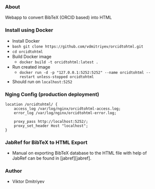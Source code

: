 ### About

Webapp to convert BibTeX (ORCID based) into HTML

### Install using Docker

* Install Docker
* ```bash git clone https://github.com/vdmitriyev/orcidtohtml.git```
* ```cd orcidtohtml```
* Build Docker image
	+ ```docker build -t orcidtohtml:latest .```
* Run created image
	+  ```docker run -d -p "127.0.0.1:5252:5252" --name orcidtohtml --restart unless-stopped orcidtohtml```
* Should run on ```localhost:5252```

### Nging Config (production deployment)

```
location /orcidtohtml/ {
    access_log /var/log/nginx/orcidtohtml-access.log;
    error_log /var/log/nginx/orcidtohtml-error.log;

    proxy_pass http://localhost:5252/;
    proxy_set_header Host "localhost";
}
```

### JabRef for BibTeX to HTML Export

* Manual on exporting BibTeX database to the HTML file with help of JabRef can be found in [jabref][jabref].

### Author

* Viktor Dmitriyev
